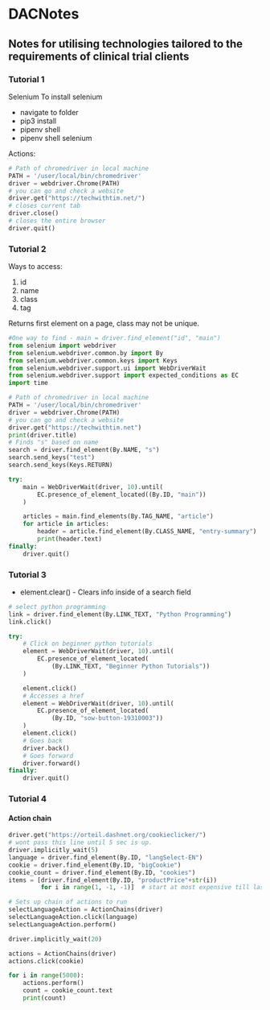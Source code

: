 # DACNotes

## Notes for utilising technologies tailored to the requirements of clinical trial clients

### Tutorial 1

Selenium
To install selenium

- navigate to folder
- pip3 install
- pipenv shell
- pipenv shell selenium

Actions:

```Python
# Path of chromedriver in local machine
PATH = '/user/local/bin/chromedriver'
driver = webdriver.Chrome(PATH)
# you can go and check a website
driver.get("https://techwithtim.net/")
# closes current tab
driver.close()
# closes the entire browser
driver.quit()
```

### Tutorial 2

Ways to access:

1. id
2. name
3. class
4. tag

Returns first element on a page, class may not be unique.

```Python
#One way to find - main = driver.find_element("id", "main")
from selenium import webdriver
from selenium.webdriver.common.by import By
from selenium.webdriver.common.keys import Keys
from selenium.webdriver.support.ui import WebDriverWait
from selenium.webdriver.support import expected_conditions as EC
import time

# Path of chromedriver in local machine
PATH = '/user/local/bin/chromedriver'
driver = webdriver.Chrome(PATH)
# you can go and check a website
driver.get("https://techwithtim.net")
print(driver.title)
# Finds "s" based on name
search = driver.find_element(By.NAME, "s")
search.send_keys("test")
search.send_keys(Keys.RETURN)

try:
    main = WebDriverWait(driver, 10).until(
        EC.presence_of_element_located((By.ID, "main"))
    )

    articles = main.find_elements(By.TAG_NAME, "article")
    for article in articles:
        header = article.find_element(By.CLASS_NAME, "entry-summary")
        print(header.text)
finally:
    driver.quit()
```

### Tutorial 3

- element.clear() - Clears info inside of a search field

```Python
# select python programming
link = driver.find_element(By.LINK_TEXT, "Python Programming")
link.click()

try:
    # Click on beginner python tutorials
    element = WebDriverWait(driver, 10).until(
        EC.presence_of_element_located(
            (By.LINK_TEXT, "Beginner Python Tutorials"))
    )

    element.click()
    # Accesses a href
    element = WebDriverWait(driver, 10).until(
        EC.presence_of_element_located(
            (By.ID, "sow-button-19310003"))
    )
    element.click()
    # Goes back
    driver.back()
    # Goes forward
    driver.forward()
finally:
    driver.quit()

```

### Tutorial 4

#### Action chain

```Python
driver.get("https://orteil.dashnet.org/cookieclicker/")
# wont pass this line until 5 sec is up.
driver.implicitly_wait(5)
language = driver.find_element(By.ID, "langSelect-EN")
cookie = driver.find_element(By.ID, "bigCookie")
cookie_count = driver.find_element(By.ID, "cookies")
items = [driver.find_element(By.ID, "productPrice"+str(i))
         for i in range(1, -1, -1)]  # start at most expensive till last.

# Sets up chain of actions to run
selectLanguageAction = ActionChains(driver)
selectLanguageAction.click(language)
selectLanguageAction.perform()

driver.implicitly_wait(20)

actions = ActionChains(driver)
actions.click(cookie)

for i in range(5000):
    actions.perform()
    count = cookie_count.text
    print(count)

```
